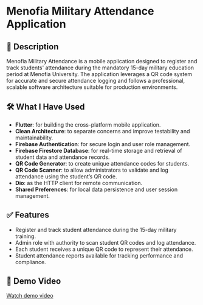 # Menofia Military Attendance Application

## 📌 Description

Menofia Military Attendance is a mobile application designed to register and track students' attendance during the mandatory 15-day military education period at Menofia University. The application leverages a QR code system for accurate and secure attendance logging and follows a professional, scalable software architecture suitable for production environments.

## 🛠 What I Have Used

- **Flutter**: for building the cross-platform mobile application.
- **Clean Architecture**: to separate concerns and improve testability and maintainability.
- **Firebase Authentication**: for secure login and user role management.
- **Firebase Firestore Database**: for real-time storage and retrieval of student data and attendance records.
- **QR Code Generator**: to create unique attendance codes for students.
- **QR Code Scanner**: to allow administrators to validate and log attendance using the student’s QR code.
- **Dio**: as the HTTP client for remote communication.
- **Shared Preferences**: for local data persistence and user session management.

## ✅ Features

- Register and track student attendance during the 15-day military training.
- Admin role with authority to scan student QR codes and log attendance.
- Each student receives a unique QR code to represent their attendance.
- Student attendance reports available for tracking performance and compliance.

## 🎥 Demo Video



[Watch demo video](project_demo/videos/menofia_military_demo.mp4)

